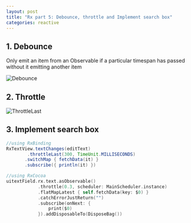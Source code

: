 ```yaml
---
layout: post
title: "Rx part 5: Debounce, throttle and Implement search box"
categories: reactive
---
```


## 1. Debounce
Only emit an item from an Observable if a particular timespan has passed without it emitting another item

![Debounce](http://reactivex.io/documentation/operators/images/debounce.png)
## 2. Throttle

![ThrottleLast](https://camo.githubusercontent.com/95e62a00ba13ce12ab42f6d41431d5afb3b26e76/68747470733a2f2f7261772e6769746875622e636f6d2f77696b692f5265616374697665582f52784a6176612f696d616765732f72782d6f70657261746f72732f7468726f74746c654c6173742e706e67)

## 3. Implement search box

```java
//using RxBinding
RxTextView.textChanges(editText)
		.throttleLast(300, TimeUnit.MILLISECONDS)
       .switchMap { fetchData(it) }
       .subscribe({ println(it) })
```

```swift
//using RxCocoa
uitextField.rx.text.asObservable()
            .throttle(0.3, scheduler: MainScheduler.instance)
            .flatMapLatest { self.fetchData(key: $0) }
            .catchErrorJustReturn("")
            .subscribe(onNext: {
                print($0)
            }).addDisposableTo(DisposeBag())
        
```